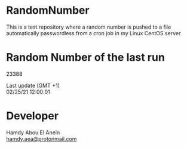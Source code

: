 # RandomNumber    
This is a test repository where a random number is pushed to a file automatically passwordless from a cron job in my Linux CentOS server    
# Random Number of the last run   
23388
      
Last update (GMT +1)    
02/25/21 12:00:01
# Developer    
Hamdy Abou El Anein   
hamdy.aea@protonmail.com
